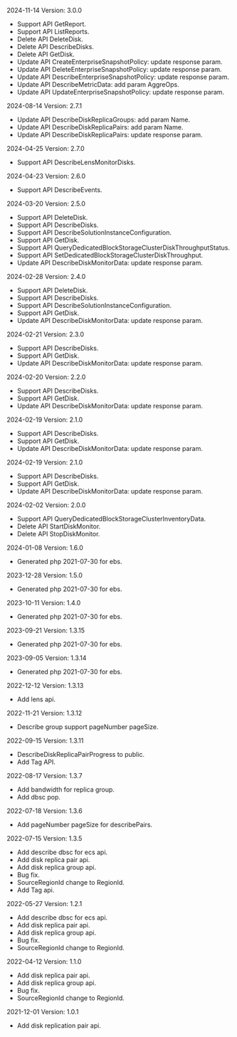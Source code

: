 2024-11-14 Version: 3.0.0
- Support API GetReport.
- Support API ListReports.
- Delete API DeleteDisk.
- Delete API DescribeDisks.
- Delete API GetDisk.
- Update API CreateEnterpriseSnapshotPolicy: update response param.
- Update API DeleteEnterpriseSnapshotPolicy: update response param.
- Update API DescribeEnterpriseSnapshotPolicy: update response param.
- Update API DescribeMetricData: add param AggreOps.
- Update API UpdateEnterpriseSnapshotPolicy: update response param.


2024-08-14 Version: 2.7.1
- Update API DescribeDiskReplicaGroups: add param Name.
- Update API DescribeDiskReplicaPairs: add param Name.
- Update API DescribeDiskReplicaPairs: update response param.


2024-04-25 Version: 2.7.0
- Support API DescribeLensMonitorDisks.


2024-04-23 Version: 2.6.0
- Support API DescribeEvents.


2024-03-20 Version: 2.5.0
- Support API DeleteDisk.
- Support API DescribeDisks.
- Support API DescribeSolutionInstanceConfiguration.
- Support API GetDisk.
- Support API QueryDedicatedBlockStorageClusterDiskThroughputStatus.
- Support API SetDedicatedBlockStorageClusterDiskThroughput.
- Update API DescribeDiskMonitorData: update response param.


2024-02-28 Version: 2.4.0
- Support API DeleteDisk.
- Support API DescribeDisks.
- Support API DescribeSolutionInstanceConfiguration.
- Support API GetDisk.
- Update API DescribeDiskMonitorData: update response param.


2024-02-21 Version: 2.3.0
- Support API DescribeDisks.
- Support API GetDisk.
- Update API DescribeDiskMonitorData: update response param.


2024-02-20 Version: 2.2.0
- Support API DescribeDisks.
- Support API GetDisk.
- Update API DescribeDiskMonitorData: update response param.


2024-02-19 Version: 2.1.0
- Support API DescribeDisks.
- Support API GetDisk.
- Update API DescribeDiskMonitorData: update response param.


2024-02-19 Version: 2.1.0
- Support API DescribeDisks.
- Support API GetDisk.
- Update API DescribeDiskMonitorData: update response param.


2024-02-02 Version: 2.0.0
- Support API QueryDedicatedBlockStorageClusterInventoryData.
- Delete API StartDiskMonitor.
- Delete API StopDiskMonitor.


2024-01-08 Version: 1.6.0
- Generated php 2021-07-30 for ebs.

2023-12-28 Version: 1.5.0
- Generated php 2021-07-30 for ebs.

2023-10-11 Version: 1.4.0
- Generated php 2021-07-30 for ebs.

2023-09-21 Version: 1.3.15
- Generated php 2021-07-30 for ebs.

2023-09-05 Version: 1.3.14
- Generated php 2021-07-30 for ebs.

2022-12-12 Version: 1.3.13
- Add lens api.

2022-11-21 Version: 1.3.12
- Describe group support pageNumber pageSize.

2022-09-15 Version: 1.3.11
- DescribeDiskReplicaPairProgress to public.
- Add Tag API.

2022-08-17 Version: 1.3.7
- Add bandwidth for replica group.
- Add dbsc pop.

2022-07-18 Version: 1.3.6
- Add pageNumber pageSize for describePairs.

2022-07-15 Version: 1.3.5
- Add describe dbsc for ecs api.
- Add disk replica pair api.
- Add disk replica group api.
- Bug fix.
- SourceRegionId change to RegionId.
- Add Tag api.

2022-05-27 Version: 1.2.1
- Add describe dbsc for ecs api.
- Add disk replica pair api.
- Add disk replica group api.
- Bug fix.
- SourceRegionId change to RegionId.

2022-04-12 Version: 1.1.0
- Add disk replica pair api.
- Add disk replica group api.
- Bug fix.
- SourceRegionId change to RegionId.

2021-12-01 Version: 1.0.1
- Add disk replication pair api.

